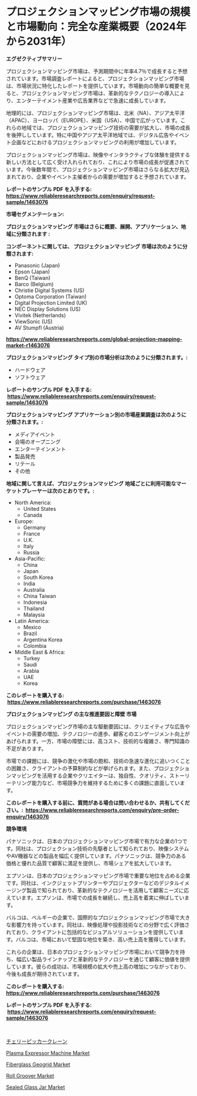 <p><h1>プロジェクションマッピング市場の規模と市場動向：完全な産業概要（2024年から2031年）</h1></p><p><strong>エグゼクティブサマリー</strong></p>
<p><p>プロジェクションマッピング市場は、予測期間中に年率4.7％で成長すると予想されています。市場調査レポートによると、プロジェクションマッピング市場は、市場状況に特化したレポートを提供しています。市場動向の簡単な概要を見ると、プロジェクションマッピング市場は、革新的なテクノロジーの導入により、エンターテイメント産業や広告業界などで急速に成長しています。</p><p>地理的には、プロジェクションマッピング市場は、北米（NA）、アジア太平洋（APAC）、ヨーロッパ（EUROPE）、米国（USA）、中国で広がっています。これらの地域では、プロジェクションマッピング技術の需要が拡大し、市場の成長を後押ししています。特に中国やアジア太平洋地域では、デジタル広告やイベント企画などにおけるプロジェクションマッピングの利用が増加しています。</p><p>プロジェクションマッピング市場は、映像やインタラクティブな体験を提供する新しい方法として広く受け入れられており、これにより市場の成長が促進されています。今後数年間で、プロジェクションマッピング市場はさらなる拡大が見込まれており、企業やイベント主催者からの需要が増加すると予想されています。</p></p>
<p><strong>レポートのサンプル PDF を入手する: <a href="https://www.reliableresearchreports.com/enquiry/request-sample/1463076">https://www.reliableresearchreports.com/enquiry/request-sample/1463076</a></strong></p>
<p><strong>市場セグメンテーション:</strong></p>
<p><strong> プロジェクションマッピング 市場はさらに概要、展開、アプリケーション、地域に分類されます :</strong></p>
<p><strong>コンポーネントに関しては、 プロジェクションマッピング 市場は次のように分類されます: &nbsp;</strong></p>
<p><ul><li>Panasonic (Japan)</li><li>Epson (Japan)</li><li>BenQ (Taiwan)</li><li>Barco (Belgium)</li><li>Christie Digital Systems (US)</li><li>Optoma Corporation (Taiwan)</li><li>Digital Projection Limited (UK)</li><li>NEC Display Solutions (US)</li><li>Vivitek (Netherlands)</li><li>ViewSonic (US)</li><li>AV Stumpfl (Austria)</li></ul></p>
<p><strong><a href="https://www.reliableresearchreports.com/global-projection-mapping-market-r1463076">https://www.reliableresearchreports.com/global-projection-mapping-market-r1463076</a></strong></p>
<p><strong> プロジェクションマッピング タイプ別の市場分析は次のように分類されます。:</strong></p>
<p><ul><li>ハードウェア</li><li>ソフトウェア</li></ul></p>
<p><strong>レポートのサンプル PDF を入手する: &nbsp;<a href="https://www.reliableresearchreports.com/enquiry/request-sample/1463076">https://www.reliableresearchreports.com/enquiry/request-sample/1463076</a></strong></p>
<p><strong> プロジェクションマッピング アプリケーション別の市場産業調査は次のように分類されます。:</strong></p>
<p><ul><li>メディアイベント</li><li>会場のオープニング</li><li>エンターテインメント</li><li>製品発売</li><li>リテール</li><li>その他</li></ul></p>
<p><strong>地域に関して言えば、プロジェクションマッピング 地域ごとに利用可能なマーケットプレーヤーは次のとおりです。:</strong></p>
<p><ul>
    <li>
        North America:
        <ul>
            <li>United States</li>
            <li>Canada</li>
        </ul>
    </li>
    <li>
        Europe:
        <ul>
            <li>Germany</li>
            <li>France</li>
            <li>U.K.</li>
            <li>Italy</li>
            <li>Russia</li>
        </ul>
    </li>
    <li>
        Asia-Pacific:
        <ul>
            <li>China</li>
            <li>Japan</li>
            <li>South Korea</li>
            <li>India</li>
            <li>Australia</li>
            <li>China Taiwan</li>
            <li>Indonesia</li>
            <li>Thailand</li>
            <li>Malaysia</li>
        </ul>
    </li>
    <li>
        Latin America:
        <ul>
            <li>Mexico</li>
            <li>Brazil</li>
            <li>Argentina Korea</li>
            <li>Colombia</li>
        </ul>
    </li>
    <li>
        Middle East & Africa:
        <ul>
            <li>Turkey</li>
            <li>Saudi</li>
            <li>Arabia</li>
            <li>UAE</li>
            <li>Korea</li>
        </ul>
    </li>
    </ul></p>
<p><strong>このレポートを購入する: &nbsp;<a href="https://www.reliableresearchreports.com/purchase/1463076">https://www.reliableresearchreports.com/purchase/1463076</a></strong></p>
<p><strong>プロジェクションマッピング の主な推進要因と障壁 市場</strong></p>
<p><p>プロジェクションマッピング市場の主な駆動要因には、クリエイティブな広告やイベントの需要の増加、テクノロジーの進歩、顧客とのエンゲージメント向上があげられます。一方、市場の障壁には、高コスト、技術的な複雑さ、専門知識の不足があります。</p><p>市場での課題には、競争の激化や市場の飽和、技術の急速な進化に追いつくことの困難さ、クライアントの予算制約などが挙げられます。また、プロジェクションマッピングを活用する企業やクリエイターは、独自性、クオリティ、ストーリーテリング能力など、市場競争力を維持するために多くの課題に直面しています。</p></p>
<p><strong>このレポートを購入する前に、質問がある場合は問い合わせるか、共有してください。:&nbsp; <a href="https://www.reliableresearchreports.com/enquiry/pre-order-enquiry/1463076">https://www.reliableresearchreports.com/enquiry/pre-order-enquiry/1463076</a></strong></p>
<p><strong>競争環境</strong></p>
<p><p>パナソニックは、日本のプロジェクションマッピング市場で有力な企業の1つです。同社は、プロジェクション技術の先駆者として知られており、映像システムやAV機器などの製品を幅広く提供しています。パナソニックは、競争力のある価格と優れた品質で顧客に満足を提供し、市場シェアを拡大しています。</p><p>エプソンは、日本のプロジェクションマッピング市場で重要な地位を占める企業です。同社は、インクジェットプリンターやプロジェクターなどのデジタルイメージング製品で知られており、革新的なテクノロジーを活用して顧客ニーズに応えています。エプソンは、市場での成長を継続し、売上高を着実に伸ばしています。</p><p>バルコは、ベルギーの企業で、国際的なプロジェクションマッピング市場で大きな影響力を持っています。同社は、映像処理や投影技術などの分野で広く評価されており、クライアントに包括的なビジュアルソリューションを提供しています。バルコは、市場において堅固な地位を築き、高い売上高を獲得しています。</p><p>これらの企業は、日本のプロジェクションマッピング市場において競争力を持ち、幅広い製品ラインナップと革新的なテクノロジーを通じて顧客に価値を提供しています。彼らの成功は、市場規模の拡大や売上高の増加につながっており、今後も成長が期待されています。</p></p>
<p><strong>このレポートを購入する: &nbsp; <a href="https://www.reliableresearchreports.com/purchase/1463076">https://www.reliableresearchreports.com/purchase/1463076</a></strong></p>
<p><strong>レポートのサンプル PDF を入手する: &nbsp;<a href="https://www.reliableresearchreports.com/enquiry/request-sample/1463076">https://www.reliableresearchreports.com/enquiry/request-sample/1463076</a></strong><strong></strong></p>
<p>&nbsp;</p>
<p><p><a href="https://github.com/zekaoe592392/Market-Research-Report-List-1/blob/main/249407930796.md">チェリーピッカークレーン</a></p><p><a href="https://gamy-alyssum-396.notion.site/Plasma-Expressor-Machine-Market-Focuses-on-Market-Share-Size-and-Projected-Forecast-Till-2031-eb200c6629ca4e089379457c75014e87">Plasma Expressor Machine Market</a></p><p><a href="https://issuu.com/reportprime-2/docs/fiberglass-geogrid-market-size-2030.pptx">Fiberglass Geogrid Market</a></p><p><a href="https://github.com/Krish2023na/Market-Research-Report-List-4/blob/main/roll-groover-market.md">Roll Groover Market</a></p><p><a href="https://www.linkedin.com/pulse/sealed-glass-jar-market-analysis-its-cagr-segmentation-nacnc?trackingId=9tQwZVIGWFvWD8zEgjy87Q%3D%3D">Sealed Glass Jar Market</a></p></p>